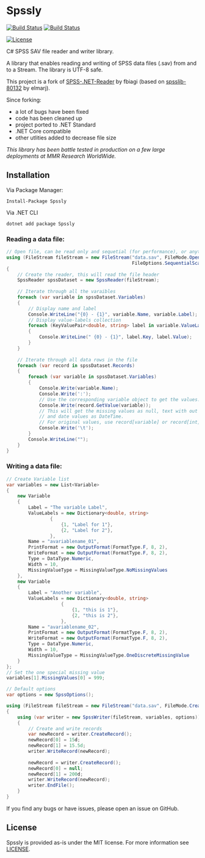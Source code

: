 # Spssly
[![Build Status](https://dev.azure.com/tkaralis/Spssly/_apis/build/status/Build%2C%20Test?branchName=master)](https://dev.azure.com/tkaralis/Spssly/_build/latest?definitionId=5&branchName=master)
[![Build Status](https://vsrm.dev.azure.com/tkaralis/_apis/public/Release/badge/9d56ec80-1359-4ebf-be1a-0a1f4887353b/1/1)](https://vsrm.dev.azure.com/tkaralis/_apis/public/Release/badge/9d56ec80-1359-4ebf-be1a-0a1f4887353b/1/1)


[![License](https://badgen.net/badge/license/MIT/blue)](LICENSE)

C# SPSS SAV file reader and writer library.

A library that enables reading and writing of SPSS data files (.sav) from and to a Stream. The library is UTF-8 safe.

This project is a fork of [SPSS-.NET-Reader](https://github.com/fbiagi/SPSS-.NET-Reader) by fbiagi (based on [spsslib-80132](https://archive.codeplex.com/?p=spsslib) by elmarj). 

Since forking:
- a lot of bugs have been fixed
- code has been cleaned up
- project ported to .NET Standard 
- .NET Core compatible
- other utlities added to decrease file size

_This library has been battle tested in production on a few large deployments at MMR Research WorldWide._

## Installation

Via Package Manager:
```
Install-Package Spssly
```

Via .NET CLI
```
dotnet add package Spssly
```

### Reading a data file:

```C#
// Open file, can be read only and sequetial (for performance), or anything else
using (FileStream fileStream = new FileStream("data.sav", FileMode.Open, FileAccess.Read, FileShare.Read, 2048*10, 
                                              FileOptions.SequentialScan))
{
    // Create the reader, this will read the file header
    SpssReader spssDataset = new SpssReader(fileStream);
    
    // Iterate through all the varaibles
    foreach (var variable in spssDataset.Variables)
    {
        // Display name and label
        Console.WriteLine("{0} - {1}", variable.Name, variable.Label);
        // Display value-labels collection
        foreach (KeyValuePair<double, string> label in variable.ValueLabels)
        {
            Console.WriteLine(" {0} - {1}", label.Key, label.Value);
        }
    }
    
    // Iterate through all data rows in the file
    foreach (var record in spssDataset.Records)
    {
        foreach (var variable in spssDataset.Variables)
        {
            Console.Write(variable.Name);
            Console.Write(':');
            // Use the corresponding variable object to get the values.
            Console.Write(record.GetValue(variable));
            // This will get the missing values as null, text with out extra spaces,
            // and date values as DateTime.
            // For original values, use record[variable] or record[int]
            Console.Write('\t');
        }
        Console.WriteLine("");
    }
}
```

### Writing a data file:
```C#
// Create Variable list
var variables = new List<Variable>
{
    new Variable
    {
        Label = "The variable Label",
        ValueLabels = new Dictionary<double, string>
                {
                    {1, "Label for 1"},
                    {2, "Label for 2"},
                },
        Name = "avariablename_01",
        PrintFormat = new OutputFormat(FormatType.F, 8, 2),
        WriteFormat = new OutputFormat(FormatType.F, 8, 2),
        Type = DataType.Numeric,
        Width = 10,
        MissingValueType = MissingValueType.NoMissingValues
    },
    new Variable
    {
        Label = "Another variable",
        ValueLabels = new Dictionary<double, string>
                    {
                        {1, "this is 1"},
                        {2, "this is 2"},
                    },
        Name = "avariablename_02",
        PrintFormat = new OutputFormat(FormatType.F, 8, 2),
        WriteFormat = new OutputFormat(FormatType.F, 8, 2),
        Type = DataType.Numeric,
        Width = 10,
        MissingValueType = MissingValueType.OneDiscreteMissingValue
    }
};
// Set the one special missing value
variables[1].MissingValues[0] = 999;  

// Default options
var options = new SpssOptions();

using (FileStream fileStream = new FileStream("data.sav", FileMode.Create, FileAccess.Write))
{
    using (var writer = new SpssWriter(fileStream, variables, options))
    {
        // Create and write records
        var newRecord = writer.CreateRecord();
        newRecord[0] = 15d;
        newRecord[1] = 15.5d;
        writer.WriteRecord(newRecord);
        
        newRecord = writer.CreateRecord();
        newRecord[0] = null;
        newRecord[1] = 200d;
        writer.WriteRecord(newRecord);
        writer.EndFile();
    }
}
```

If you find any bugs or have issues, please open an issue on GitHub. 

## License
Spssly is provided as-is under the MIT license. For more information see [LICENSE](LICENSE).
